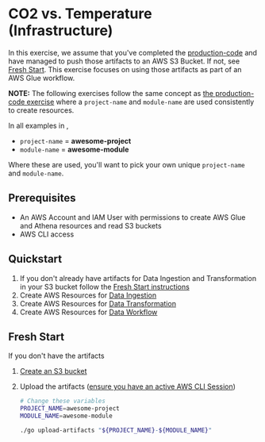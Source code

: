 # CO2 vs. Temperature (Infrastructure)
In this exercise, we assume that you've completed the [production-code](https://github.com/data-derp/exercise-co2-vs-temperature-production-code) and have managed to push those artifacts to an AWS S3 Bucket. If not, see [Fresh Start](#fresh-start). This exercise focuses on using those artifacts as part of an AWS Glue workflow.

**NOTE:** The following exercises follow the same concept as [the production-code exercise](https://github.com/data-derp/exercise-co2-vs-temperature-production-code) where a `project-name` and `module-name` are used consistently to create resources. 

In all examples in ,
* `project-name` = **awesome-project**
* `module-name` = **awesome-module**

Where these are used, you'll want to pick your own unique `project-name` and `module-name`.

## Prerequisites
* An AWS Account and IAM User with permissions to create AWS Glue and Athena resources and read S3 buckets
* AWS CLI access

## Quickstart
1. If you don't already have artifacts for Data Ingestion and Transformation in your S3 bucket follow the [Fresh Start instructions](#fresh-start)
2. Create AWS Resources for [Data Ingestion](./data-ingestion.md)
3. Create AWS Resources for [Data Transformation](./data-transformation.md)
4. Create AWS Resources for [Data Workflow](./data-workflow.md)

## Fresh Start
If you don't have the artifacts
1. [Create an S3 bucket](https://github.com/data-derp/s3-bucket-aws-cloudformation)
2. Upload the artifacts ([ensure you have an active AWS CLI Session](https://docs.aws.amazon.com/cli/latest/userguide/cli-chap-configure.html))
    ```bash
    # Change these variables
    PROJECT_NAME=awesome-project
    MODULE_NAME=awesome-module
   
    ./go upload-artifacts "${PROJECT_NAME}-${MODULE_NAME}"
    ```

   ```